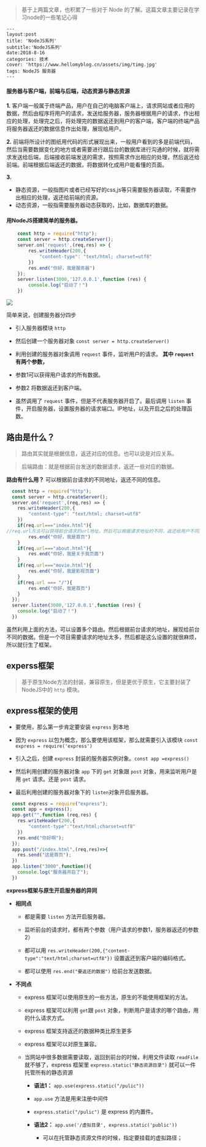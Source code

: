 > 基于上两篇文章，也积累了一些对于 Node 的了解。这篇文章主要记录在学习node的一些笔记心得


```
---
layout:post
title: 'NodeJS系列'
subtitle:'NodeJS系列'
date:2018-8-16
categories: 技术
cover: 'https://www.hellomyblog.cn/assets/img/timg.jpg'
tags: NodeJS 服务器
---
```

#### 服务器与客户端，前端与后端，动态资源与静态资源

**1.** 客户端一般属于终端产品，用户在自己的电脑客户端上，请求网站或者应用的数据，然后由程序将用户的请求，发送给服务器，服务器根据用户的请求，作出相应的处理，处理完之后，将处理完的数据返还到用户的客户端，客户端的终端产品将服务器返还的数据信息作出处理，展现给用户。

**2.** 前端将所设计的图纸用代码的形式展现出来，一般用户看到的多是前端代码，然后当需要数据变化的地方或者需要进行跟后台的数据库进行沟通的时候，就将需求发送给后端，后端接收前端发送的需求，按照需求作出相应的处理，然后返还给前端。前端根据后端返还的数据，将数据转化成用户能看懂的页面。

**3.** 
 - 静态资源，一般指图片或者已经写好的css,js等只需要服务器读取，不需要作出相应的处理，返还给前端的资源。
 - 动态资源，一般指需要服务器动态获取的，比如，数据库的数据。


#### 用NodeJS搭建简单的服务器。

```javascript
    const http = require("http");
    const server = http.createServer();
    server.on('request',(req,res) => {
    	res.writeHeader(200,{
    		"content-type": "text/html; charset=utf8"
    	})
    	res.end("你好，我是服务器")
    });
    server.listen(3000,'127.0.0.1',function (res) {
    	console.log("启动了！")
    })
```

![](https://i.imgur.com/HlOtpQb.png)

简单来说，创建服务器分四步

- 引入服务器模块 `http`

- 然后创建一个服务器对象 `const server = http.createServer()`

- 利用创建的服务器对象调用 `request` 事件，监听用户的请求。
   **其中 `request` 有两个参数，**
 - 参数1可以获得用户请求的所有数据。
 
 - 参数2 将数据返还到客户端。

- 虽然调用了 `request` 事件，但是不代表服务器开启了。最后调用 `listen` 事件，开启服务器，设置服务器的请求端口。IP地址，以及开启之后的处理函数。


## 路由是什么？

> 路由其实就是根据信息，返还对应的信息。也可以说是对应关系。

> 后端路由：就是根据前台发送的数据请求，返还一些对应的数据。

**路由有什么用？**
可以根据前台请求的不同地址，返还不同的信息。

```javascript
  const http = require("http");
  const server = http.createServer();
  server.on('request',(req,res) => {
  	res.writeHeader(200,{
  		"content-type": "text/html; charset=utf8"
  	})
  	if(req.url==="index.html"){   
//req.url方法可以获得前台请求的url地址。然后可以根据请求地址的不同，返还给用户不同的页面。
  		res.end("你好，我是首页")
  	}
  	if(req.url==="about.html"){
  		res.end("你好，我是关于我页面")
  	}
  	if(req.url==="movie.html"){
  		res.end("你好，我是影视页面")
  	}
  	if(req.url === "/"){
  		res.end("你好，我是首页")
  	}
  });
  server.listen(3000,'127.0.0.1',function (res) {
  	console.log("启动了！")
  })
```

虽然利用上面的方法，可以设置多个路由。然后根据前台请求的地址，展现给前台不同的数据。但是一个项目需要请求的地址太多，然后都是这么设置的就很麻烦，所以就衍生了框架。


## experss框架

> 基于原生Node方法的封装，兼容原生，但是更优于原生，它主要封装了NodeJS中的 `http` 模块。


## express框架的使用

- 要使用，那么第一步肯定要安装 `express` 到本地

- 因为 `express` 以包为概念，那么要使用该框架，那么就需要引入该模块 `const express = require('express') `

- 引入之后，创建 `express` 封装的服务器实例对象。`const app =express() `

- 然后利用创建的服务器对象 `app` 下的 `get` 对象跟 `post` 对象，用来监听用户是用 `get` 请求。还是 `post` 请求。

- 最后利用创建的服务器对象下的 `listen`对象开启服务器。


```javascript
  const express = require("express");
  const app = express();
  app.get("",function (req,res) {
  	res.writeHeader(200,{
  		"content-type":"text/html;charset=utf8"
  	})
  	res.end("你好啊");
  });
  app.post("/index.html",(req,res)=>{
    res.send("这是首页");
  })
  app.listen("3000",function(){
  	console.log("服务器开启了");
  })

```

**express框架与原生开启服务器的异同**

 - **相同点**
   -  都是需要 `listen` 方法开启服务器。
   
   -  监听前台的请求时，都有两个参数（用户请求的参数1，服务器返还的参数2）
   
   -  都可以用  `res.writeHeader(200,{"content-type":"text/html;charset=utf8"})` 设置返还到客户端的编码格式。
   
   -  都可以使用 `res.end("要返还的数据")` 给前台发送数据。

 - **不同点**
 
   -  express 框架可以使用原生的一些方法，原生的不能使用框架的方法。
   
   -  express 框架可以利用 `get`跟 `post` 对象，判断用户是请求的哪个路由，用的什么请求方式。
   
   -  express 框架支持返还的数据种类比原生更多
  
   -  express 框架可以对原生兼容。

   - 当网站中很多数据需要读取，返回到前台的时候，利用文件读取 `readFile` 就不够了，express 框架里 `express.static("静态资源目录")` 就可以一件托管所有的静态资源
     
       - **语法1：** `app.use(express.static("/pulic"))`
        -  `app.use` 方法是用来注册中间件
        -  `express.static("/pulic")` 是 express 的内置件。
        
       - **语法2：** `app.use('/虚拟目录', express.static('public'))`
         -  可以在托管静态资源文件的时候，指定要挂载的虚拟路径；